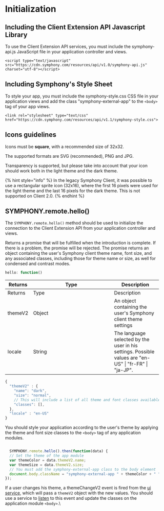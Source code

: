 # Initialization

## Including the Client Extension API Javascript Library

To use the Client Extension API services, you must include the symphony-api.js JavaScript file in your application controller and views.

```markup
<script type="text/javascript" src="https://cdn.symphony.com/resources/api/v1.0/symphony-api.js" charset="utf-8"></script>
```

## Including Symphony's Style Sheet

To style your app, you must include the symphony-style.css CSS file in your application views and add the class "symphony-external-app" to the `<body>` tag of your app views.

```markup
<link rel="stylesheet" type="text/css" href="https://cdn.symphony.com/resources/api/v1.1/symphony-style.css">
```

## Icons guidelines

Icons must be **square**, with a recommended size of 32x32.

The supported formats are SVG (recommended), PNG and JPG.

Transparency is supported, but please take into account that your icon should work both in the light theme and the dark theme.

{% hint style="info" %}
In the legacy Symphony Client, it was possible to use a rectangular sprite icon (32x16), where the first 16 pixels were used for the light theme and the last 16 pixels for the dark theme. This is not supported on Client 2.0.
{% endhint %}

## SYMPHONY.remote.hello()

The `SYMPHONY.remote.hello()` method should be used to initialize the connection to the Client Extension API from your application controller and views.

Returns a promise that will be fulfilled when the introduction is complete. If there is a problem, the promise will be rejected. The promise returns an object containing the user's Symphony client theme name, font size, and any associated classes, including those for theme name or size, as well for condensed and contrast modes.

```javascript
hello: function()
```

<table data-header-hidden><thead><tr><th>Returns</th><th width="249.33333333333331">Type</th><th>Description</th></tr></thead><tbody><tr><td>Returns</td><td>Type</td><td>Description</td></tr><tr><td>themeV2</td><td>Object</td><td>An object containing the user's Symphony client theme settings</td></tr><tr><td>locale</td><td>String</td><td>The language selected by the user in his settings. Possible values are "en-US" | "fr-FR" | "ja-JP".</td></tr></tbody></table>

```javascript
{
  "themeV2" : {
    "name": "dark",
    "size": "normal",
    // This will include a list of all theme and font classes available.
    "classes": [],
  },
  "locale" : "en-US"
}
```

You should style your application according to the user's theme by applying the theme and font size classes to the `<body>` tag of any application modules.

```javascript

  SYMPHONY.remote.hello().then(function(data) {
  // Set the theme of the app module
  var themeColor = data.themeV2.name;
  var themeSize = data.themeV2.size;
  // You must add the symphony-external-app class to the body element
  document.body.className = "symphony-external-app " + themeColor + " " + themeSize;
});
```

If a user changes his theme, a themeChangeV2 event is fired from the [ui service](extension-api-services/ui-service/), which will pass a `themeV2` object with the new values. You should use a service to [listen](extension-api-services/service-interface.md#listen) to this event and update the classes on the application module `<body>`.\
